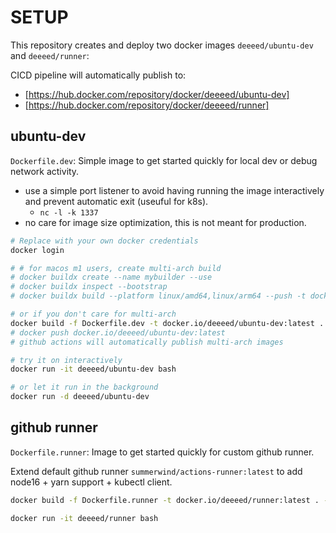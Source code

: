 # SETUP

This repository creates and deploy two docker images `deeeed/ubuntu-dev` and `deeeed/runner`:

CICD pipeline will automatically publish to:
- [https://hub.docker.com/repository/docker/deeeed/ubuntu-dev]
- [https://hub.docker.com/repository/docker/deeeed/runner]

## ubuntu-dev

`Dockerfile.dev`: Simple image to get started quickly for local dev or debug network activity.

- use a simple port listener to avoid having running the image interactively and prevent automatic exit (useuful for k8s).
    - `nc -l -k 1337`
- no care for image size optimization, this is not meant for production.

```bash
# Replace with your own docker credentials
docker login

# # for macos m1 users, create multi-arch build
# docker buildx create --name mybuilder --use
# docker buildx inspect --bootstrap
# docker buildx build --platform linux/amd64,linux/arm64 --push -t docker.io/deeeed/ubuntu-dev:latest .

# or if you don't care for multi-arch
docker build -f Dockerfile.dev -t docker.io/deeeed/ubuntu-dev:latest . --no-cache
# docker push docker.io/deeeed/ubuntu-dev:latest
# github actions will automatically publish multi-arch images

# try it on interactively
docker run -it deeeed/ubuntu-dev bash

# or let it run in the background
docker run -d deeeed/ubuntu-dev
```

## github runner

`Dockerfile.runner`: Image to get started quickly for custom github runner.

Extend default github runner `summerwind/actions-runner:latest` to add node16 + yarn support + kubectl client.

```bash
docker build -f Dockerfile.runner -t docker.io/deeeed/runner:latest . --no-cache

docker run -it deeeed/runner bash
```